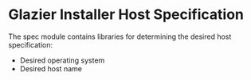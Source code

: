 # Glazier Installer Host Specification

The spec module contains libraries for determining the desired host
specification:

*   Desired operating system
*   Desired host name
